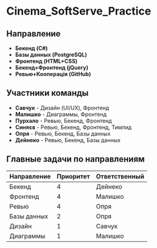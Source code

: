 # Cinema_SoftServe_Practice

## Направление

- **Бекенд (C#)**
- **Базы данных (PostgreSQL)**
- **Фронтенд (HTML+CSS)**
- **Бекенд+Фронтенд (jQuery)**
- **Ревью+Кооперація (GitHub)**

## Участники команды

- **Савчук** - Дизайн (UI/UX), Фронтенд
- **Малишко** - Диаграммы, Фронтенд
- **Пурхало** - Ревью, Бекенд, Фронтенд
- **Синяєв** - Ревью, Бекенд, Фронтенд, Тимлид
- **Опря** - Ревью, Бекенд, Базы данных
- **Дейнеко** - Ревью, Бекенд, Базы данных

## Главные задачи по направлениям

| Направление | Приоритет | Ответственный |
|-------------|-----------|---------------|
| Бекенд      | 4         | Дейнеко       |
| Фронтенд    | 4         | Малишко       |
| Ревью       | 4         | Опря          |
| Базы данных | 2         | Опря          |
| Дизайн      | 1         | Савчук        |
| Диаграммы   | 1         | Малишко       |
